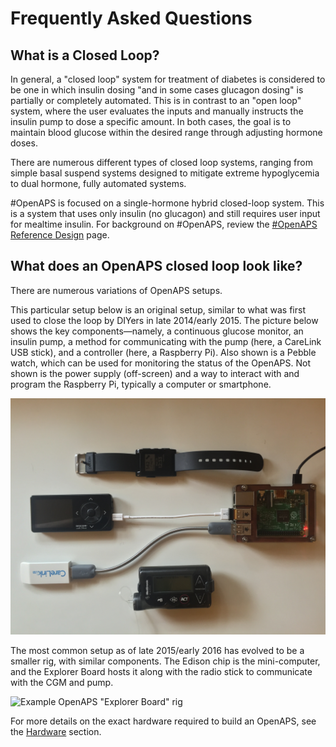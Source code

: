 # Frequently Asked Questions

## What is a Closed Loop?

In general, a "closed loop" system for treatment of diabetes is considered to
be one in which insulin dosing "and in some cases glucagon dosing" is
partially or completely automated. This is in contrast to an "open loop"
system, where the user evaluates the inputs and manually instructs the insulin
pump to dose a specific amount. In both cases, the goal is to maintain blood
glucose within the desired range through adjusting hormone doses.

There are numerous different types of closed loop systems, ranging from simple
basal suspend systems designed to mitigate extreme hypoglycemia to dual
hormone, fully automated systems. 

\#OpenAPS is focused on a single-hormone hybrid closed-loop system. This is a
system that uses only insulin (no glucagon) and still requires user input for
mealtime insulin. For background on #OpenAPS, review the [\#OpenAPS Reference
Design](https://openaps.org/reference-design/)
page.

## What does an OpenAPS closed loop look like?

There are numerous variations of OpenAPS setups. 

This particular setup below is an original setup, similar to what was first used to close the loop by DIYers in late 2014/early 2015. The picture below shows the key components—namely, a continuous glucose monitor, an insulin pump, a method for communicating with the pump (here, a CareLink USB stick), and a controller (here, a Raspberry Pi). Also shown is a Pebble watch, which can be used for monitoring the status of the OpenAPS. Not shown is the power supply (off-screen) and a way to interact with and program the Raspberry Pi, typically a computer or smartphone.

![Example OpenAPS Setup](../IMG_1112.jpg)

The most common setup as of late 2015/early 2016 has evolved to be a smaller rig, with similar components. The Edison chip is the mini-computer, and the Explorer Board hosts it along with the radio stick to communicate with the CGM and pump.

![Example OpenAPS "Explorer Board" rig](../../Images/Explorer_Board_Rig.png)

For more details on the exact hardware required to build an OpenAPS, see the
[Hardware](../walkthrough/phase-0/hardware.md) section.

